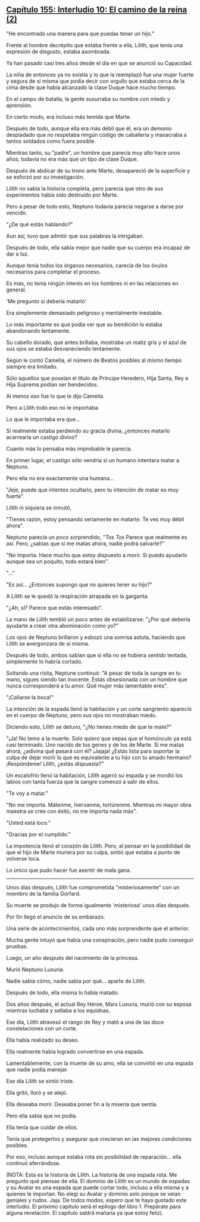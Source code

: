 
## [Capítulo 155: Interludio 10: El camino de la reina (2)](https://novelnext.dramanovels.io/nc/son-of-the-hero-king/chapter-155-interlude-10-path-of-the-queen-2 "Capítulo 155: Interludio 10: El camino de la reina (2)")


"He encontrado una manera para que puedas tener un hijo."

Frente al hombre decrépito que estaba frente a ella, Lilith, que tenía una expresión de disgusto, estaba asombrada.

Ya han pasado casi tres años desde el día en que se anunció su Capacidad.

La niña de entonces ya no existía y lo que la reemplazó fue una mujer fuerte y segura de sí misma que podía decir con orgullo que estaba cerca de la cima desde que había alcanzado la clase Duque hace mucho tiempo.

En el campo de batalla, la gente susurraba su nombre con miedo y aprensión.

En cierto modo, era incluso más temida que Marte.

Después de todo, aunque ella era más débil que él, era un demonio despiadado que no respetaba ningún código de caballería y masacraba a tantos soldados como fuera posible.

Mientras tanto, su "padre", un hombre que parecía muy alto hace unos años, todavía no era más que un tipo de clase Duque.

Después de abdicar de su trono ante Marte, desapareció de la superficie y se esforzó por su investigación.

Lilith no sabía la historia completa, pero parecía que otro de sus experimentos había sido destruido por Marte. 

Pero a pesar de todo esto, Neptuno todavía parecía negarse a darse por vencido.

"¿De qué estás hablando?"

Aun así, tuvo que admitir que sus palabras la intrigaban.

Después de todo, ella sabía mejor que nadie que su cuerpo era incapaz de dar a luz. 

Aunque tenía todos los órganos necesarios, carecía de los óvulos necesarios para completar el proceso.

Es más, no tenía ningún interés en los hombres ni en las relaciones en general.

'Me pregunto si debería matarlo'

Era simplemente demasiado peligroso y mentalmente inestable.

Lo más importante es que podía ver que su bendición lo estaba abandonando lentamente.

Su cabello dorado, que antes brillaba, mostraba un matiz gris y el azul de sus ojos se estaba desvaneciendo lentamente.

Según le contó Camelia, el número de Beatos posibles al mismo tiempo siempre era limitado.

Sólo aquellos que poseían el título de Príncipe Heredero, Hija Santa, Rey e Hija Suprema podían ser bendecidos. 

Al menos eso fue lo que le dijo Camelia.

Pero a Lilith todo eso no le importaba.

Lo que le importaba era que…

Si realmente estaba perdiendo su gracia divina, ¿entonces matarlo acarrearía un castigo divino?

Cuanto más lo pensaba más improbable le parecía.

En primer lugar, el castigo sólo vendría si un humano intentara matar a Neptuno.

Pero ella no era exactamente una humana…

"Jeje, puede que intentes ocultarlo, pero tu intención de matar es muy fuerte".

Lilith ni siquiera se inmutó, 

"Tienes razón, estoy pensando seriamente en matarte. Te ves muy débil ahora".

Neptuno parecía un poco sorprendido, "*Tos* *Tos* Parece que realmente es así. Pero, ¿sabías que si me matas ahora, nadie podrá salvarte?"

"No importa. Hace mucho que estoy dispuesto a morir. Si puedo ayudarlo aunque sea un poquito, todo estará bien".

"..."

"Es así... ¿Entonces supongo que no quieres tener su hijo?"

A Lilith se le quedó la respiración atrapada en la garganta.

"¿Ah, sí? Parece que estás interesado".

La mano de Lilith tembló un poco antes de estabilizarse: "¿Por qué debería ayudarte a crear otra abominación como yo?"

Los ojos de Neptuno brillaron y esbozó una sonrisa astuta, haciendo que Lilith se avergonzara de sí misma.

Después de todo, ambos sabían que si ella no se hubiera sentido tentada, simplemente lo habría cortado.

Soltando una risita, Neptune continuó: "A pesar de toda la sangre en tu mano, sigues siendo tan inocente. Estás obsesionada con un hombre que nunca corresponderá a tu amor. Qué mujer más lamentable eres".

"¡Callarse la boca!"

La intención de la espada llenó la habitación y un corte sangriento apareció en el cuerpo de Neptuno, pero sus ojos no mostraban miedo.

Diciendo esto, Lilith se detuvo, "¿No tienes miedo de que te mate?"

"¡Ja! No temo a la muerte. Solo quiero que sepas que el homúnculo ya está casi terminado. Uno nacido de tus genes y de los de Marte. Si me matas ahora, ¿adivina qué pasará con él? ¡Jajaja! ¿Estás lista para soportar la culpa de dejar morir lo que es equivalente a tu hijo con tu amado hermano? ¡Respóndeme! Lilith, ¿estás dispuesta?"

Un escalofrío llenó la habitación, Lilith agarró su espada y se mordió los labios con tanta fuerza que la sangre comenzó a salir de ellos.

"Te voy a matar."

"No me importa. Mátenme, hiervanme, tortúrenme. Mientras mi mayor obra maestra se cree con éxito, no me importa nada más".

"Usted está loco."

"Gracias por el cumplido."

La impotencia llenó el corazón de Lilith. Pero, al pensar en la posibilidad de que el hijo de Marte muriera por su culpa, sintió que estaba a punto de volverse loca.

Lo único que pudo hacer fue asentir de mala gana.

----

Unos días después, Lilith fue comprometida "misteriosamente" con un miembro de la familia Gorfard.

Su muerte se produjo de forma igualmente 'misteriosa' unos días después. 

Por fin llegó el anuncio de su embarazo.

Una serie de acontecimientos, cada uno más sorprendente que el anterior.

Mucha gente intuyó que había una conspiración, pero nadie pudo conseguir pruebas.

Luego, un año después del nacimiento de la princesa.

Murió Neptuno Luxuria.

Nadie sabía cómo, nadie sabía por qué... aparte de Lilith.

Después de todo, ella misma lo había matado.

Dos años después, el actual Rey Héroe, Mars Luxuria, murió con su esposa mientras luchaba y sellaba a los equidnas.

Ese día, Lilith atravesó el rango de Rey y mató a una de las doce constelaciones con un corte.

Ella había realizado su deseo.

Ella realmente había logrado convertirse en una espada.

Lamentablemente, con la muerte de su amo, ella se convirtió en una espada que nadie podía manejar. 

Ese día Lilith se sintió triste. 

Ella gritó, lloró y se alejó. 

Ella deseaba morir. Deseaba poner fin a la miseria que sentía. 

Pero ella sabía que no podía. 

Ella tenía que cuidar de ellos. 

Tenía que protegerlos y asegurar que crecieran en las mejores condiciones posibles. 

Por eso, incluso aunque estaba rota sin posibilidad de reparación... ella continuó aferrándose.

(NOTA: Esta es la historia de Lilith. La historia de una espada rota. Me pregunto qué piensas de ella. El dominio de Lilith es un mundo de espadas y su Avatar es una espada que puede cortar todo, incluso a ella misma y a quienes le importan. No elegí su Avatar y dominio solo porque se veían geniales y rudos. Jaja. De todos modos, espero que te haya gustado este interludio. El próximo capítulo será el epílogo del libro 1. Prepárate para alguna revelación. El capítulo saldrá mañana ya que estoy feliz).
